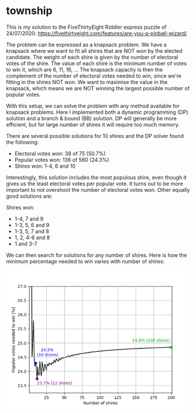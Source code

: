 # township

This is my solution to the FiveThirtyEight Riddler express puzzle of 24/07/2020: https://fivethirtyeight.com/features/are-you-a-pinball-wizard/

The problem can be expressed as a knapsack problem. We have a knapsack where we want to fit all shires that are NOT won by the elected candidate. The weight of each shire is given by the number of electoral votes of the shire. The value of each shire is the minimum number of votes to win it, which are 6, 11, 16, ...  The knapsack capacity is then the complement of the number of electoral votes needed to win, since we're fitting in the shires NOT won. We want to maximise the value in the knapsack, which means we are NOT winning the largest possible number of popular votes.

With this setup, we can solve the problem with any method available for knapsack problems. Here I implemented both a dynamic programming (DP) solution and a branch & bound (BB) solution. DP will generally be more efficient, but for large number of shires it will require too much memory.

There are several possible solutions for 10 shires and the DP solver found the following:

  - Electoral votes won: 38 of 75 (50.7%)
  - Popular votes won: 136 of 560 (24.3%)
  - Shires won: 1-4, 6 and 10

Interestingly, this solution includes the most populous shire, even though it gives us the least electoral votes per popular vote. It turns out to be more important to not overshoot the number of electoral votes won. Other equally good solutions are:

Shires won:
  - 1-4, 7 and 9
  - 1-3, 5, 6 and 9
  - 1-3, 5, 7 and 8
  - 1, 2, 4-6 and 8
  - 1 and 3-7

We can then search for solutions for any number of shires. Here is how the minimum percentage needed to win varies with number of shires:

!["Minimum percentage needed to win"](min_percentage.png)
